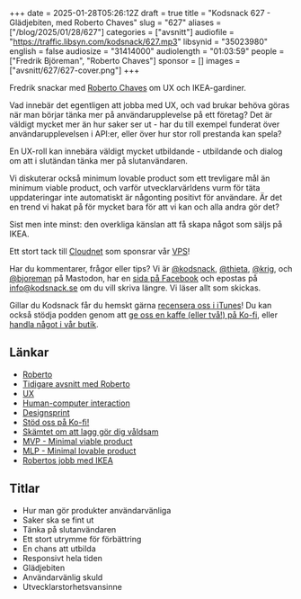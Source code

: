 +++
date = 2025-01-28T05:26:12Z
draft = true
title = "Kodsnack 627 - Glädjebiten, med Roberto Chaves"
slug = "627"
aliases = ["/blog/2025/01/28/627"]
categories = ["avsnitt"]
audiofile = "https://traffic.libsyn.com/kodsnack/627.mp3"
libsynid = "35023980"
english = false
audiosize = "31414000"
audiolength = "01:03:59"
people = ["Fredrik Björeman", "Roberto Chaves"]
sponsor = []
images = ["avsnitt/627/627-cover.png"]
+++

Fredrik snackar med [Roberto Chaves](https://robertochaves.portfolio.site/) om UX och IKEA-gardiner.

Vad innebär det egentligen att jobba med UX, och vad brukar behöva göras när man börjar tänka mer på användarupplevelse på ett företag? Det är väldigt mycket mer än hur saker ser ut - har du till exempel funderat över användarupplevelsen i API:er, eller över hur stor roll prestanda kan spela?

En UX-roll kan innebära väldigt mycket utbildande - utbildande och dialog om att i slutändan tänka mer på slutanvändaren.

Vi diskuterar också minimum lovable product som ett trevligare mål än minimum viable product, och varför utvecklarvärldens vurm för täta uppdateringar inte automatiskt är någonting positivt för användare. Är det en trend vi hakat på för mycket bara för att vi kan och alla andra gör det?

Sist men inte minst: den overkliga känslan att få skapa något som säljs på IKEA.

Ett stort tack till [Cloudnet](https://www.cloudnet.se) som sponsrar vår [VPS](https://en.wikipedia.org/wiki/Virtual_private_server)!

Har du kommentarer, frågor eller tips? Vi är [@kodsnack](https://social.podsnack.se/@kodsnack), [@thieta](https://6510.nu/@thieta), [@krig](https://6510.nu/@krig), och [@bjoreman](https://toot.cafe/@bjoreman) på Mastodon, har en [sida på Facebook](https://www.facebook.com/) och epostas på [info@kodsnack.se](mailto:info@kodsnack.se) om du vill skriva längre. Vi läser allt som skickas.

Gillar du Kodsnack får du hemskt gärna [recensera oss i iTunes](https://itunes.apple.com/se/podcast/kodsnack/id561631498?l=en)! Du kan också stödja podden genom att <a href="https://ko-fi.com/kodsnack" rel="payment">ge oss en kaffe (eller två!) på Ko-fi</a>, eller [handla något i vår butik](https://shop.spreadshirt.se/kodsnack/).

## Länkar
* [Roberto](https://robertochaves.portfolio.site/)
* [Tidigare avsnitt med Roberto](https://kodsnack.se/people/roberto-chaves/)
* [UX](https://en.wikipedia.org/wiki/User_experience)
* [Human-computer interaction](https://en.wikipedia.org/wiki/Human%E2%80%93computer_interaction)
* [Designsprint](https://en.wikipedia.org/wiki/Design_sprint)
* [Stöd oss på Ko-fi!](https://ko-fi.com/kodsnack)
* [Skämtet om att lagg gör dig våldsam](https://www.google.com/search?client=safari&sca_esv=7a5549a4be5b5208&rls=en&sxsrf=AHTn8zpXPHoQjE0hrzPmbssHrhSMxtpzAg:1737919157311&q=games+don%27t+make+you+violent+lag+does&udm=2&fbs=ABzOT_DDfJxgmsKFIwrWKcoyw2Rf4zzek981WLwe3eF6pg7S3btGy-PQZ-CpEdVQIEkW3gKX6MO5AU_5DoGuWYkQhTIZUdF9zC2nrY8PMus1aUToOlmNbQN2NSJYkfeAM_u70D6PSpENIQ38ub4vEjSr9mKFiM3cdeZxiBRHxvKK-pkvsjodsHgLt91ezpBmVeWgMWu28x9C&sa=X&ved=2ahUKEwjtiJSwjZSLAxVrHRAIHRrzLdkQtKgLegQIEBAB&biw=1023&bih=1193&dpr=2)
* [MVP - Minimal viable product](https://en.wikipedia.org/wiki/Minimum_viable_product)
* [MLP - Minimal lovable product](https://productschool.com/blog/product-strategy/minimum-lovable-product)
* [Robertos jobb med IKEA](https://robertochaves.portfolio.site/ikea)

## Titlar
* Hur man gör produkter användarvänliga
* Saker ska se fint ut
* Tänka på slutanvändaren
* Ett stort utrymme för förbättring
* En chans att utbilda
* Responsivt hela tiden
* Glädjebiten
* Användarvänlig skuld
* Utvecklarstorhetsvansinne